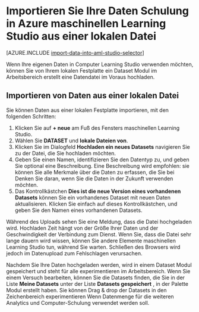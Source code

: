 <properties
    pageTitle="Importieren von Daten in Computer Learning Studio aus einer lokalen Datei | Microsoft Azure"
    description="Wie um Azure maschinellen Learning Studio Schulung Daten aus einer lokalen Datei zu importieren."
    keywords="Importieren von Daten, Datenformat, Datentypen, Datenquellen, Schulungsdaten"
    services="machine-learning"
    documentationCenter=""
    authors="garyericson"
    manager="jhubbard"
    editor="cgronlun"/>

<tags
    ms.service="machine-learning"
    ms.workload="data-services"
    ms.tgt_pltfrm="na"
    ms.devlang="na"
    ms.topic="article"
    ms.date="09/16/2016"
    ms.author="garye;bradsev" />


# <a name="import-your-training-data-into-azure-machine-learning-studio-from-a-local-file"></a>Importieren Sie Ihre Daten Schulung in Azure maschinellen Learning Studio aus einer lokalen Datei

[AZURE.INCLUDE [import-data-into-aml-studio-selector](../../includes/machine-learning-import-data-into-aml-studio.md)]


Wenn Ihre eigenen Daten in Computer Learning Studio verwenden möchten, können Sie von Ihrem lokalen Festplatte ein Dataset Modul im Arbeitsbereich erstellt eine Datendatei im Voraus hochladen. 


## <a name="import-data-from-a-local-file"></a>Importieren von Daten aus einer lokalen Datei

Sie können Daten aus einer lokalen Festplatte importieren, mit den folgenden Schritten:

1. Klicken Sie auf **+ neue** am Fuß des Fensters maschinellen Learning Studio.
2. Wählen Sie **DATASET** und **lokale Dateien von**.
3. Klicken Sie im Dialogfeld **Hochladen ein neues Datasets** navigieren Sie zu der Datei, die Sie hochladen möchten.
4. Geben Sie einen Namen, identifizieren Sie den Datentyp zu, und geben Sie optional eine Beschreibung. Eine Beschreibung wird empfohlen: sie können Sie alle Merkmale über die Daten zu erfassen, die Sie bei Denken Sie daran, wenn Sie die Daten in der Zukunft verwenden möchten.
5. Das Kontrollkästchen **Dies ist die neue Version eines vorhandenen Datasets** können Sie ein vorhandenes Dataset mit neuen Daten aktualisieren. Klicken Sie einfach auf dieses Kontrollkästchen, und geben Sie den Namen eines vorhandenen Datasets.

Während des Uploads sehen Sie eine Meldung, dass die Datei hochgeladen wird. Hochladen Zeit hängt von der Größe Ihrer Daten und der Geschwindigkeit der Verbindung zum Dienst.
Wenn Sie, dass die Datei sehr lange dauern wird wissen, können Sie andere Elemente maschinellen Learning Studio tun, während Sie warten. Schließen des Browsers wird jedoch im Datenupload zum Fehlschlagen verursachen.

Nachdem Sie Ihre Daten hochgeladen werden, wird in einem Dataset Modul gespeichert und steht für alle experimentieren im Arbeitsbereich.
Wenn Sie einem Versuch bearbeiten, können Sie die Datasets finden, die Sie in der Liste **Meine Datasets** unter der Liste **Datasets gespeichert** , in der Palette Modul erstellt haben. Sie können Drag & drop der Datasets in den Zeichenbereich experimentieren Wenn Datenmenge für die weiteren Analytics und Computer-Schulung verwendet werden soll.



